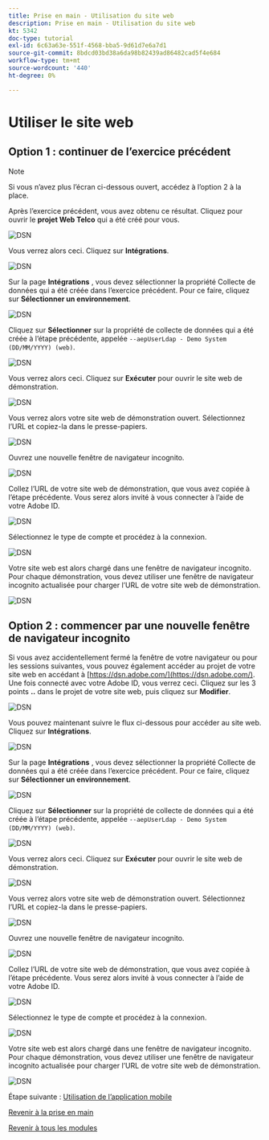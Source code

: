 ```yaml
---
title: Prise en main - Utilisation du site web
description: Prise en main - Utilisation du site web
kt: 5342
doc-type: tutorial
exl-id: 6c63a63e-551f-4568-bba5-9d61d7e6a7d1
source-git-commit: 8bdcd03bd38a6da98b82439ad86482cad5f4e684
workflow-type: tm+mt
source-wordcount: '440'
ht-degree: 0%

---
```


# Utiliser le site web

## Option 1 : continuer de l’exercice précédent

>[!NOTE]
>
>Si vous n’avez plus l’écran ci-dessous ouvert, accédez à l’option 2 à la place.

Après l’exercice précédent, vous avez obtenu ce résultat. Cliquez pour ouvrir le **projet Web Telco** qui a été créé pour vous.

![DSN](./images/dsn5a.png)

Vous verrez alors ceci. Cliquez sur **Intégrations**.

![DSN](./images/web1.png)

Sur la page **Intégrations** , vous devez sélectionner la propriété Collecte de données qui a été créée dans l’exercice précédent. Pour ce faire, cliquez sur **Sélectionner un environnement**.

![DSN](./images/web2.png)

Cliquez sur **Sélectionner** sur la propriété de collecte de données qui a été créée à l’étape précédente, appelée `--aepUserLdap - Demo System (DD/MM/YYYY) (web)`.

![DSN](./images/web2a.png)

Vous verrez alors ceci. Cliquez sur **Exécuter** pour ouvrir le site web de démonstration.

![DSN](./images/web2b.png)

Vous verrez alors votre site web de démonstration ouvert. Sélectionnez l’URL et copiez-la dans le presse-papiers.

![DSN](./images/web3.png)

Ouvrez une nouvelle fenêtre de navigateur incognito.

![DSN](./images/web4.png)

Collez l’URL de votre site web de démonstration, que vous avez copiée à l’étape précédente. Vous serez alors invité à vous connecter à l’aide de votre Adobe ID.

![DSN](./images/web5.png)

Sélectionnez le type de compte et procédez à la connexion.

![DSN](./images/web6.png)

Votre site web est alors chargé dans une fenêtre de navigateur incognito. Pour chaque démonstration, vous devez utiliser une fenêtre de navigateur incognito actualisée pour charger l’URL de votre site web de démonstration.

![DSN](./images/web7.png)

## Option 2 : commencer par une nouvelle fenêtre de navigateur incognito

Si vous avez accidentellement fermé la fenêtre de votre navigateur ou pour les sessions suivantes, vous pouvez également accéder au projet de votre site web en accédant à [https://dsn.adobe.com/](https://dsn.adobe.com/). Une fois connecté avec votre Adobe ID, vous verrez ceci. Cliquez sur les 3 points **..** dans le projet de votre site web, puis cliquez sur **Modifier**.

![DSN](./images/web8.png)

Vous pouvez maintenant suivre le flux ci-dessous pour accéder au site web. Cliquez sur **Intégrations**.

![DSN](./images/web1.png)

Sur la page **Intégrations** , vous devez sélectionner la propriété Collecte de données qui a été créée dans l’exercice précédent. Pour ce faire, cliquez sur **Sélectionner un environnement**.

![DSN](./images/web2.png)

Cliquez sur **Sélectionner** sur la propriété de collecte de données qui a été créée à l’étape précédente, appelée `--aepUserLdap - Demo System (DD/MM/YYYY) (web)`.

![DSN](./images/web2a.png)

Vous verrez alors ceci. Cliquez sur **Exécuter** pour ouvrir le site web de démonstration.

![DSN](./images/web2b.png)

Vous verrez alors votre site web de démonstration ouvert. Sélectionnez l’URL et copiez-la dans le presse-papiers.

![DSN](./images/web3.png)

Ouvrez une nouvelle fenêtre de navigateur incognito.

![DSN](./images/web4.png)

Collez l’URL de votre site web de démonstration, que vous avez copiée à l’étape précédente. Vous serez alors invité à vous connecter à l’aide de votre Adobe ID.

![DSN](./images/web5.png)

Sélectionnez le type de compte et procédez à la connexion.

![DSN](./images/web6.png)

Votre site web est alors chargé dans une fenêtre de navigateur incognito. Pour chaque démonstration, vous devez utiliser une fenêtre de navigateur incognito actualisée pour charger l’URL de votre site web de démonstration.

![DSN](./images/web7.png)

Étape suivante : [Utilisation de l’application mobile](./ex5.md)

[Revenir à la prise en main](./getting-started.md)

[Revenir à tous les modules](./../../../overview.md)
